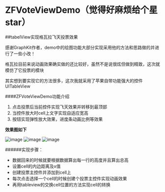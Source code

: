 # ZFVoteViewDemo（觉得好麻烦给个星star）

##tabelView实现格瓦拉飞天投票效果

感谢GraphKit作者，demo中的绘图功能大部分实现采用他的方法和思路做的并进行了一些小改！<br />

格瓦拉目前来说动画效果确实做的还比较好，虽然不是说很炫但做到精致，这次就模仿了它投票的模块<br />

其实想到要实现它的方法很多，这次我就采用了苹果自带功能强大的控件UITableView<br />

####ZFVoteViewDemo功能介绍

1. 点击投票后当前控件实现飞天效果并转移到最顶部
2. 当控件放大时cell上文字实现自适应宽高
3. 按钮实现弹性放大效果，进度条动画比例等效果


**效果图如下** <br />

![image](https://github.com/ZFbaby/ZFVoteViewDemo/blob/master/格瓦拉投票效果1.gif)
![image](https://github.com/ZFbaby/ZFVoteViewDemo/blob/master/格瓦拉投票效果2.gif)
![image](https://github.com/ZFbaby/ZFVoteViewDemo/blob/master/格瓦拉投票效果3.gif)

######实现步骤：
* 数据回来的时候就要根据数据算出每一行的高度并且算出总高
* 设置cell的内边距离及x值
* 创建投票主控件并添加到cell上 
* 每次点击选择一个cell的时候创建个投票主控件实现动画效果
* 再用tableview的交换cell位置的方法实现cell的转换
